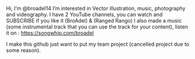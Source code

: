 Hi, I’m @broadel14
I’m interested in Vector illustration, music, photography and videography.
I have 2 YouTube channels, you can watch and SUBSCRIBE if you like it (BroAdel) & (Ranged Rango)
I also made a music (some instrumental track that you can use the track for your content), listen it on : https://songwhip.com/broadel


I make this github just want to put my team project (cancelled project due to some reason).
<!---
broadel14/broadel14 is a ✨ special ✨ repository because its `README.md` (this file) appears on your GitHub profile.
You can click the Preview link to take a look at your changes.
--->
